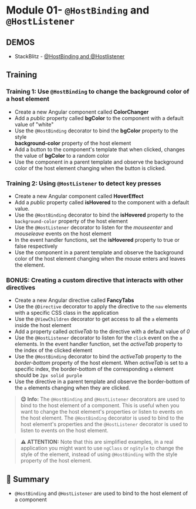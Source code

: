 # Module 01- `@HostBinding` and `@HostListener`

## DEMOS

- StackBlitz - [@HostBinding and @Hostlistener](https://stackblitz.com/edit/angular-ivy-fbslkz)


## Training


### Training 1: Use `@HostBinding` to change the background color of a host element

- Create a new Angular component called
**ColorChanger**
- Add a _public_ property called **bgColor** to
the component with a default value of "white"
- Use the `@HostBinding` decorator to bind the **bgColor** property to the style  
**background-color** property of the host element
- Add a button to the component's template that when
clicked, changes the value of **bgColor** to a random color
- Use the component in a parent template and observe the background color of the host element changing when the button is clicked.


### Training 2: Using `@HostListener` to detect key presses

- Create a new Angular component called **HoverEffect**
- Add a _public_ property called **isHovered** to the component with a default value.
- Use the `@HostBinding` decorator to bind the **isHovered** property to the `background-color` property of the host element
- Use the `@HostListener` decorator to listen for the _mouseenter_ and _mouseleave_ events on the host element
- In the event handler functions, set the **isHovered** property to true or false respectively
- Use the component in a parent template and observe the background color of the host element changing when the mouse enters and leaves the element.

### BONUS:  Creating a custom directive that interacts with other directives

- Create a new Angular directive called **FancyTabs**
- Use the `@Directive` decorator to apply the directive to the `nav` elements with a specific CSS class in the application
- Use the `@ViewChildren` decorator to get access to all the `a` elements inside the host element
- Add a property called _activeTab_ to the directive with a default value of _0_
- Use the `@HostListener` decorator to listen for the `click` event on the `a` elements. In the event handler function, set the _activeTab_ property to the index of the clicked element
- Use the `@HostBinding` decorator to bind the _activeTab_ property to the _border-bottom_ property of the host element. When _activeTab_ is set to a specific index, the border-bottom of the corresponding `a` element should be `2px solid purple`
- Use the directive in a parent template and observe the border-bottom of the `a` elements changing when they are clicked.


> **😉 Info:** The `@HostBinding` and `@HostListener` decorators are used to bind to the host element of a component. This is useful when you want to change the host element's properties or listen to events on the host element. The `@HostBinding` decorator is used to bind to the host element's properties and the `@HostListener` decorator is used to listen to events on the host element.

>**:warning: ATTENTION:** Note that this are simplified examples, in a real application you might want to use `ngClass` or `ngStyle` to change the style of the element, instead of using `@HostBinding` with the style property of the host element.

## 📰 Summary

- `@HostBinding` and `@HostListener` are used to bind to the host element of a component
